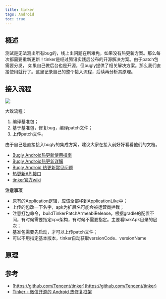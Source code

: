 ```yaml
---
title: tinker
tags: Android
toc: true
---
```


## 概述

测试是无法测出所有bug的，线上出问题在所难免，如果没有热更新方案。那么每次都需要重新更新！tinker是经过腾讯实践后公布的开源解决方案。由于patch包需要分发，
如果自己做后台也是开源，但bugly提供了相关解决方案。那么我们直接使用就行了。这里记录自己的整个接入流程，后续再分析其原理。

## 接入流程

![](./tinker.png)

大致流程：

1. 编译基准包；
2. 基于基准包，修复bug，编译patch文件；
3. 上传patch文件。


由于自己是直接接入bugly的集成方案，建议大家在接入前好好看看他们的文档。

- [Bugly Android热更新使用指南](https://bugly.qq.com/docs/user-guide/instruction-manual-android-hotfix/?v=1.0.0)
- [Bugly Android热更新详解](https://bugly.qq.com/docs/user-guide/instruction-manual-android-hotfix-demo/?v=1.0.0)
- [Bugly Android 热更新常见问题](https://bugly.qq.com/docs/user-guide/faq-android-hotfix/?v=1.0.0)
- [热更新API接口](https://bugly.qq.com/docs/user-guide/api-hotfix/?v=1.0.0)
- [tinker官方wiki](https://github.com/BuglyDevTeam/Bugly-Android-Demo/wiki)


**注意事项**

- 原有的Application逻辑，应该全部移到ApplicationLike中；
- 上传的包改一下名字，apk为扩展名可能会被运营商拦截；
- 注意打包命令，buildTinkerPatchArmeabiRelease，根据gradle的配置不同，有时候需要指定cpu架构，有时候不需要指定。主要看bakApk目录的层次；
- 基准包需要先启动，才可以上传patch文件；
- 可以不用指定基本版本，tinker自动获取versionCode、versionName

## 原理

## 参考

- [https://github.com/Tencent/tinker](https://github.com/Tencent/tinker)
- [Tinker - 微信开源的 Android 热修复框架](https://www.bookstack.cn/read/tinker/5117b3e26a238f0c.md)
